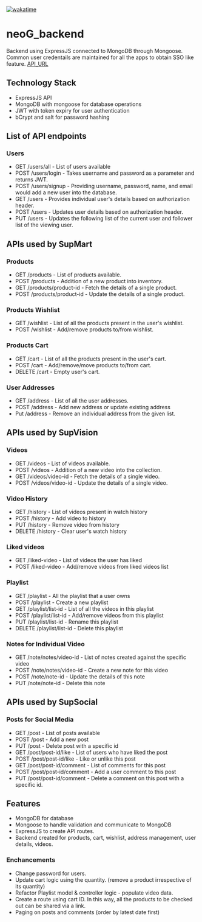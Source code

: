 [![wakatime](https://wakatime.com/badge/github/supminn/neoG_Backend.svg)](https://wakatime.com/badge/github/supminn/neoG_Backend)

# neoG_backend
Backend using ExpressJS connected to MongoDB through Mongoose. Common user credentails are maintained for all the apps to obtain SSO like feature.
[API_URL](https://api-supminn.herokuapp.com/)

## Technology Stack
- ExpressJS API
- MongoDB with mongoose for database operations
- JWT with token expiry for user authentication
- bCrypt and salt for password hashing

## List of API endpoints
### Users
* GET /users/all - List of users available
* POST /users/login - Takes username and password as a parameter and returns JWT.
* POST /users/signup - Providing username, password, name, and email would add a new user into the database.
* GET /users - Provides individual user's details based on authorization header.
* POST /users - Updates user details based on authorization header.
* PUT /users - Updates the following list of the current user and follower list of the viewing user.

## APIs used by SupMart
### Products
* GET /products - List of products available.
* POST /products - Addition of a new product into inventory.
* GET /products/product-id - Fetch the details of a single product.
* POST /products/product-id - Update the details of a single product.

### Products Wishlist
* GET /wishlist - List of all the products present in the user's wishlist.
* POST /wishlist - Add/remove products to/from wishlist.

### Products Cart
* GET /cart - List of all the products present in the user's cart.
* POST /cart - Add/remove/move products to/from cart.
* DELETE /cart - Empty user's cart.

### User Addresses
* GET /address - List of all the user addresses.
* POST /address - Add new address or update existing address
* Put /address - Remove an individual address from the given list.

## APIs used by SupVision
### Videos
* GET /videos - List of videos available.
* POST /videos - Addition of a new video into the collection.
* GET /videos/video-id - Fetch the details of a single video.
* POST /videos/video-id - Update the details of a single video.

### Video History
* GET /history - List of videos present in watch history
* POST /history - Add video to history
* PUT /history - Remove video from history
* DELETE /history - Clear user's watch history

### Liked videos
* GET /liked-video - List of videos the user has liked
* POST /liked-video - Add/remove videos from liked videos list

### Playlist
* GET /playlist - All the playlist that a user owns
* POST /playlist - Create a new playlist
* GET /playlist/list-id - List of all the videos in this playlist
* POST /playlist/list-id - Add/remove videos from this playlist
* PUT /playlist/list-id - Rename this playlist
* DELETE /playlist/list-id - Delete this playlist

### Notes for Individual Video
* GET /note/notes/video-id - List of notes created against the specific video
* POST /note/notes/video-id - Create a new note for this video
* POST /note/note-id - Update the details of this note
* PUT /note/note-id - Delete this note

## APIs used by SupSocial
### Posts for Social Media
* GET /post - List of posts available
* POST /post - Add a new post
* PUT /post - Delete post with a specific id
* GET /post/post-id/like - List of users who have liked the post
* POST /post/post-id/like - Like or unlike this post
* GET /post/post-id/comment - List of comments for this post
* POST /post/post-id/comment - Add a user comment to this post
* PUT /post/post-id/comment - Delete a comment on this post with a specific id.

## Features
* MongoDB for database
* Mongoose to handle validation and communicate to MongoDB
* ExpressJS to create API routes.
* Backend created for products, cart, wishlist, address management, user details, videos.

### Enchancements
* Change password for users.
* Update cart logic using the quantity. (remove a product irrespective of its quantity)
* Refactor Playlist model & controller logic - populate video data.
* Create a route using cart ID. In this way, all the products to be checked out can be shared via a link.
* Paging on posts and comments (order by latest date first)
